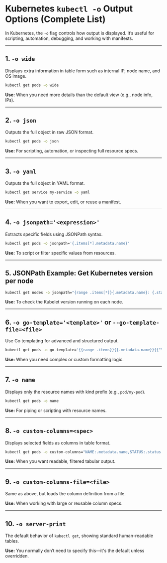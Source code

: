 
# Kubernetes `kubectl -o` Output Options (Complete List)

In Kubernetes, the `-o` flag controls how output is displayed. It’s useful for scripting, automation, debugging, and working with manifests.

---

## 1. `-o wide`
Displays extra information in table form such as internal IP, node name, and OS image.

```bash
kubectl get pods -o wide
```

**Use:** When you need more details than the default view (e.g., node info, IPs).

---

## 2. `-o json`
Outputs the full object in raw JSON format.

```bash
kubectl get pods -o json
```

**Use:** For scripting, automation, or inspecting full resource specs.

---

## 3. `-o yaml`
Outputs the full object in YAML format.

```bash
kubectl get service my-service -o yaml
```

**Use:** When you want to export, edit, or reuse a manifest.

---

## 4. `-o jsonpath='<expression>'`
Extracts specific fields using JSONPath syntax.

```bash
kubectl get pods -o jsonpath='{.items[*].metadata.name}'
```

**Use:** To script or filter specific values from resources.

---

## 5. JSONPath Example: Get Kubernetes version per node

```bash
kubectl get nodes -o jsonpath="{range .items[*]}{.metadata.name}: {.status.nodeInfo.kubeletVersion}{'\n'}{end}"
```

**Use:** To check the Kubelet version running on each node.

---

## 6. `-o go-template='<template>'` or `--go-template-file=<file>`
Use Go templating for advanced and structured output.

```bash
kubectl get pods -o go-template='{{range .items}}{{.metadata.name}}{{"\n"}}{{end}}'
```

**Use:** When you need complex or custom formatting logic.

---

## 7. `-o name`
Displays only the resource names with kind prefix (e.g., `pod/my-pod`).

```bash
kubectl get pods -o name
```

**Use:** For piping or scripting with resource names.

---

## 8. `-o custom-columns=<spec>`
Displays selected fields as columns in table format.

```bash
kubectl get pods -o custom-columns="NAME:.metadata.name,STATUS:.status.phase"
```

**Use:** When you want readable, filtered tabular output.

---

## 9. `-o custom-columns-file=<file>`
Same as above, but loads the column definition from a file.

**Use:** When working with large or reusable column specs.

---

## 10. `-o server-print`
The default behavior of `kubectl get`, showing standard human-readable tables.

**Use:** You normally don’t need to specify this—it's the default unless overridden.
